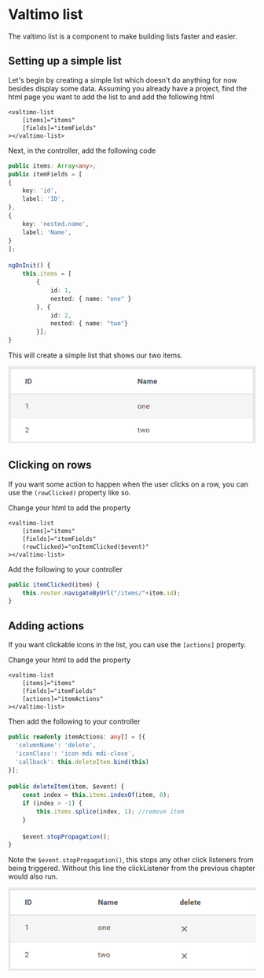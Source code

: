 # Valtimo list

The valtimo list is a component to make building lists faster and easier. 

## Setting up a simple list

Let's begin by creating a simple list which doesn't do anything for now besides display some data. 
Assuming you already have a project, find the html page you want to add the list to and add the following html

```angular2html
<valtimo-list
    [items]="items"
    [fields]="itemFields"
></valtimo-list>
```

Next, in the controller, add the following code

```typescript
public items: Array<any>;
public itemFields = [
{
    key: 'id',
    label: 'ID',
},
{
    key: 'nested.name',
    label: 'Name',
}
];

ngOnInit() {
    this.items = [ 
        { 
            id: 1, 
            nested: { name: "one" }
        }, {
            id: 2,
            nested: { name: "two"}
        }];
}
```

This will create a simple list that shows our two items. 

![simple-list.png](simple-list.png)

## Clicking on rows

If you want some action to happen when the user clicks on a row, you can use the `(rowClicked)` property like so.

Change your html to add the property
```angular2html
<valtimo-list
    [items]="items"
    [fields]="itemFields"
    (rowClicked)="onItemClicked($event)"
></valtimo-list>
```

Add the following to your controller
```typescript
public itemClicked(item) {
    this.router.navigateByUrl("/items/"+item.id);
}
```

## Adding actions

If you want clickable icons in the list, you can use the `[actions]` property.

Change your html to add the property
```angular2html
<valtimo-list
    [items]="items"
    [fields]="itemFields"
    [actions]="itemActions"
></valtimo-list>
```

Then add the following to your controller
```typescript
public readonly itemActions: any[] = [{
  'columnName': 'delete',
  'iconClass': 'icon mdi mdi-close',
  'callback': this.deleteItem.bind(this)
}];

public deleteItem(item, $event) {
    const index = this.items.indexOf(item, 0);
    if (index > -1) {
        this.items.splice(index, 1); //remove item
    }
    
    $event.stopPropagation();
}
```

Note the `$event.stopPropagation()`, this stops any other click listeners from being triggered. Without this line the clickListener from the previous chapter would also run.

![actions.png](actions.png)